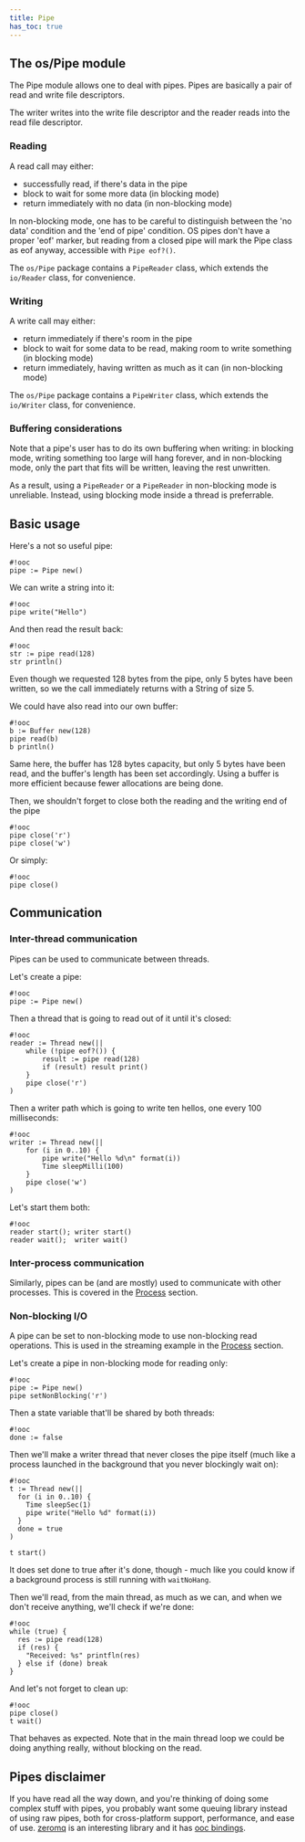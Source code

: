 ```yaml
---
title: Pipe
has_toc: true
---
```


## The os/Pipe module

The Pipe module allows one to deal with pipes. Pipes are basically a pair of
read and write file descriptors.

The writer writes into the write file descriptor and the reader reads into the
read file descriptor.

### Reading

A read call may either:

  * successfully read, if there's data in the pipe
  * block to wait for some more data (in blocking mode)
  * return immediately with no data (in non-blocking mode)

In non-blocking mode, one has to be careful to distinguish between the 'no
data' condition and the 'end of pipe' condition. OS pipes don't have a proper
'eof' marker, but reading from a closed pipe will mark the Pipe class as eof
anyway, accessible with `Pipe eof?()`.

The `os/Pipe` package contains a `PipeReader` class, which extends the
`io/Reader` class, for convenience.

### Writing

A write call may either:

  * return immediately if there's room in the pipe
  * block to wait for some data to be read, making room to write something (in
    blocking mode)
  * return immediately, having written as much as it can (in non-blocking mode)

The `os/Pipe` package contains a `PipeWriter` class, which extends the
`io/Writer` class, for convenience.

### Buffering considerations

Note that a pipe's user has to do its own buffering when writing: in blocking
mode, writing something too large will hang forever, and in non-blocking mode,
only the part that fits will be written, leaving the rest unwritten.

As a result, using a `PipeReader` or a `PipeReader` in non-blocking mode is
unreliable.  Instead, using blocking mode inside a thread is preferrable.

## Basic usage

Here's a not so useful pipe:

    #!ooc
    pipe := Pipe new()

We can write a string into it:

    #!ooc
    pipe write("Hello")

And then read the result back:

    #!ooc
    str := pipe read(128)
    str println()

Even though we requested 128 bytes from the pipe, only 5 bytes have been written,
so we the call immediately returns with a String of size 5.

We could have also read into our own buffer:

    #!ooc
    b := Buffer new(128)
    pipe read(b)
    b println()

Same here, the buffer has 128 bytes capacity, but only 5 bytes have been read, and
the buffer's length has been set accordingly. Using a buffer is more efficient
because fewer allocations are being done.

Then, we shouldn't forget to close both the reading and the writing end of the pipe

    #!ooc
    pipe close('r')
    pipe close('w')

Or simply:

    #!ooc
    pipe close()

## Communication

### Inter-thread communication

Pipes can be used to communicate between threads.

Let's create a pipe:

    #!ooc
    pipe := Pipe new()

Then a thread that is going to read out of it until it's closed:

    #!ooc
    reader := Thread new(||
        while (!pipe eof?()) {
            result := pipe read(128)
            if (result) result print()
        }
        pipe close('r')
    )

Then a writer path which is going to write ten hellos, one every 100
milliseconds:

    #!ooc
    writer := Thread new(||
        for (i in 0..10) {
            pipe write("Hello %d\n" format(i))
            Time sleepMilli(100)
        }
        pipe close('w')
    )

Let's start them both:

    #!ooc
    reader start(); writer start()
    reader wait();  writer wait()

### Inter-process communication

Similarly, pipes can be (and are mostly) used to communicate with other
processes. This is covered in the [Process][process] section.

[process]: /docs/sdk/os/process/

### Non-blocking I/O

A pipe can be set to non-blocking mode to use non-blocking read operations.
This is used in the streaming example in the [Process][process] section.

Let's create a pipe in non-blocking mode for reading only:

    #!ooc
    pipe := Pipe new()
    pipe setNonBlocking('r')

Then a state variable that'll be shared by both threads:

    #!ooc
    done := false

Then we'll make a writer thread that never closes the pipe itself (much like a
process launched in the background that you never blockingly wait on):

    #!ooc
    t := Thread new(||
      for (i in 0..10) {
        Time sleepSec(1)
        pipe write("Hello %d" format(i))
      }
      done = true
    )

    t start()

It does set done to true after it's done, though - much like you could know if
a background process is still running with `waitNoHang`.

Then we'll read, from the main thread, as much as we can, and when we don't receive
anything, we'll check if we're done:

    #!ooc
    while (true) {
      res := pipe read(128)
      if (res) {
        "Received: %s" printfln(res)
      } else if (done) break
    }

And let's not forget to clean up:

    #!ooc
    pipe close()
    t wait()

That behaves as expected. Note that in the main thread loop we could be doing anything
really, without blocking on the read.

## Pipes disclaimer

If you have read all the way down, and you're thinking of doing some complex
stuff with pipes, you probably want some queuing library instead of using raw
pipes, both for cross-platform support, performance, and ease of use.
[zeromq][zmq] is an interesting library and it has [ooc bindings][ooc-zeromq].

[zmq]: http://zeromq.org/
[ooc-zeromq]: https://github.com/fasterthanlime/ooc-zeromq

